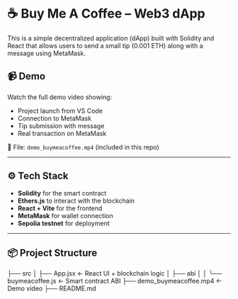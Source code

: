 # ☕ Buy Me A Coffee – Web3 dApp

This is a simple decentralized application (dApp) built with Solidity and React that allows users to send a small tip (0.001 ETH) along with a message using MetaMask.

## 📹 Demo

Watch the full demo video showing:

- Project launch from VS Code
- Connection to MetaMask
- Tip submission with message
- Real transaction on MetaMask

📁 File: `demo_buymeacoffee.mp4` (included in this repo)

---

## ⚙️ Tech Stack

- **Solidity** for the smart contract
- **Ethers.js** to interact with the blockchain
- **React + Vite** for the frontend
- **MetaMask** for wallet connection
- **Sepolia testnet** for deployment

---

## 📦 Project Structure

├── src │ ├── App.jsx ← React UI + blockchain logic │ ├── abi │ │ └── buymeacoffee.js ← Smart contract ABI ├── demo_buymeacoffee.mp4 ← Demo video ├── README.md


